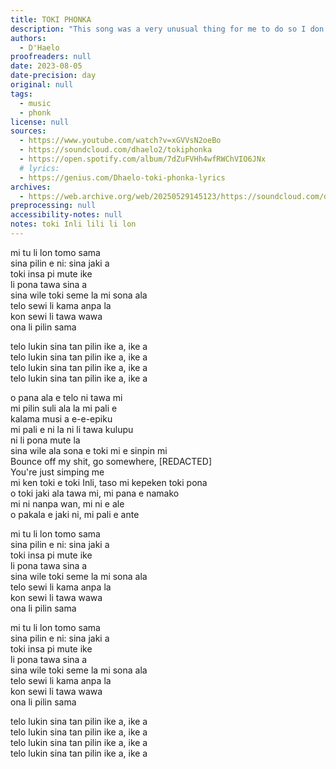 ```yaml
---
title: TOKI PHONKA
description: "This song was a very unusual thing for me to do so I don't really want to release it on my standard platforms but it won't stop me from sharing it to you guys :D So there ya go, a phonk song in Toki Pona. Thanks to @prodstvrfire for the \"Ohio Dark Phonk\" production."
authors:
  - D'Haelo
proofreaders: null
date: 2023-08-05
date-precision: day
original: null
tags:
  - music
  - phonk
license: null
sources:
  - https://www.youtube.com/watch?v=xGVVsN2oeBo
  - https://soundcloud.com/dhaelo2/tokiphonka
  - https://open.spotify.com/album/7dZuFVHh4wfRWChVIO6JNx
  # lyrics:
  - https://genius.com/Dhaelo-toki-phonka-lyrics
archives:
  - https://web.archive.org/web/20250529145123/https://soundcloud.com/dhaelo2/tokiphonka
preprocessing: null
accessibility-notes: null
notes: toki Inli lili li lon
---
```


mi tu li lon tomo sama  
sina pilin e ni: sina jaki a  
toki insa pi mute ike  
li pona tawa sina a  
sina wile toki seme la mi sona ala  
telo sewi li kama anpa la  
kon sewi li tawa wawa  
ona li pilin sama

telo lukin sina tan pilin ike a, ike a  
telo lukin sina tan pilin ike a, ike a  
telo lukin sina tan pilin ike a, ike a  
telo lukin sina tan pilin ike a, ike a

o pana ala e telo ni tawa mi  
mi pilin suli ala la mi pali e   
kalama musi a e-e-epiku  
mi pali e ni la ni li tawa kulupu  
ni li pona mute la  
sina wile ala sona e toki mi e sinpin mi  
Bounce off my shit, go somewhere, [REDACTED]  
You're just simping me  
mi ken toki e toki Inli, taso mi kepeken toki pona  
o toki jaki ala tawa mi, mi pana e namako  
mi ni nanpa wan, mi ni e ale  
o pakala e jaki ni, mi pali e ante

mi tu li lon tomo sama  
sina pilin e ni: sina jaki a  
toki insa pi mute ike  
li pona tawa sina a  
sina wile toki seme la mi sona ala  
telo sewi li kama anpa la  
kon sewi li tawa wawa  
ona li pilin sama

mi tu li lon tomo sama  
sina pilin e ni: sina jaki a  
toki insa pi mute ike  
li pona tawa sina a  
sina wile toki seme la mi sona ala  
telo sewi li kama anpa la  
kon sewi li tawa wawa  
ona li pilin sama

telo lukin sina tan pilin ike a, ike a  
telo lukin sina tan pilin ike a, ike a  
telo lukin sina tan pilin ike a, ike a  
telo lukin sina tan pilin ike a, ike a
